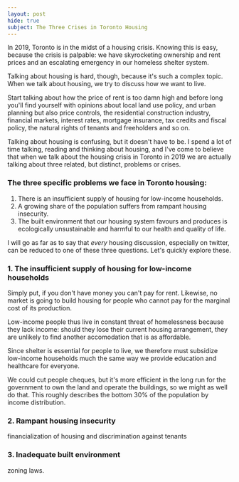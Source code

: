 ```yaml
---
layout: post
hide: true
subject: The Three Crises in Toronto Housing
---
```


In 2019, Toronto is in the midst of a housing crisis. Knowing this is easy, because the crisis is palpable: we have skyrocketing ownership and rent prices and an escalating emergency in our homeless shelter system.

Talking about housing is hard, though, because it's such a complex topic. When we talk about housing, we try to discuss how we want to live.

Start talking about how the price of rent is too damn high and before long you'll find yourself with opinions about local land use policy, and urban planning but also price controls, the residential construction industry, financial markets, interest rates, mortgage insurance, tax credits and fiscal policy, the natural rights of tenants and freeholders and so on.

Talking about housing is confusing, but it doesn't have to be. I spend a lot of time talking, reading and thinking about housing, and I've come to believe that when we talk about the housing crisis in Toronto in 2019 we are actually talking about three related, but distinct, problems or crises.

### The three specific problems we face in Toronto housing:

1. There is an insufficient supply of housing for low-income households.
2. A growing share of the population suffers from rampant housing insecurity.
3. The built environment that our housing system favours and produces is ecologically unsustainable and harmful to our health and quality of life.

I will go as far as to say that _every_ housing discussion, especially on twitter, can be reduced to one of these three questions. Let's quickly explore these.

### 1. The insufficient supply of housing for low-income households

Simply put, if you don't have money you can't pay for rent. Likewise, no market is going to build housing for people who cannot pay for the marginal cost of its production.

Low-income people thus live in constant threat of homelessness because they lack income: should they lose their current housing arrangement, they are unlikely to find another accomodation that is as affordable.

Since shelter is essential for people to live, we therefore must subsidize low-income households much the same way we provide education and healthcare for everyone.

We could cut people cheques, but it's more efficient in the long run for the government to own the land and operate the buildings, so we might as well do that. This roughly describes the bottom 30% of the population by income distribution.

### 2. Rampant housing insecurity

financialization of housing and discrimination against tenants

### 3. Inadequate built environment

zoning laws.

